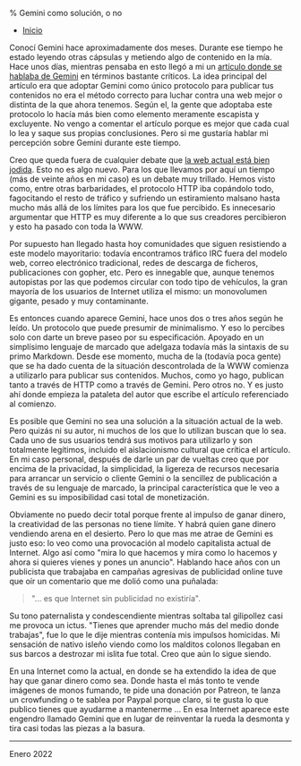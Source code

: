 % Gemini como solución, o no

- [Inicio](../index.html)


Conocí Gemini hace aproximadamente dos meses. Durante ese tiempo he estado
leyendo otras cápsulas y metiendo algo de contenido en la mía. Hace unos días,
mientras pensaba en esto llegó a mi un [artículo donde se hablaba de
Gemini](https://news.ycombinator.com/item?id=30067400) en términos
bastante críticos. La idea principal del artículo era que adoptar
Gemini como único protocolo para publicar tus contenidos no era el método
correcto para luchar contra una web mejor o distinta de la que ahora
tenemos. Según el, la gente que adoptaba este protocolo lo hacía más bien como
elemento meramente escapista y excluyente. No vengo a comentar el artículo
porque es mejor que cada cual lo lea y saque sus propias conclusiones. Pero si
me gustaría hablar mi percepción sobre Gemini durante este tiempo.


Creo que queda fuera de cualquier debate que [la web actual está bien
jodida](https://thewebisfucked.com/). Esto no es algo nuevo. Para los que
llevamos por aquí un tiempo (más de veinte años en mi caso) es un debate muy
trillado. Hemos visto como, entre otras barbaridades, el protocolo HTTP iba
copándolo todo, fagocitando el resto de tráfico y sufriendo un estiramiento
malsano hasta mucho más allá de los límites para los que fue percibido. Es
innecesario argumentar que HTTP es muy diferente a lo que sus creadores
percibieron y esto ha pasado con toda la WWW.

Por supuesto han llegado hasta hoy comunidades que siguen resistiendo a este
modelo mayoritario: todavía encontramos tráfico IRC fuera del modelo web, correo
electrónico tradicional, redes de descarga de ficheros, publicaciones con
gopher, etc. Pero es innegable que, aunque tenemos autopistas por las que
podemos circular con todo tipo de vehículos, la gran mayoría de los usuarios de
Internet utiliza el mismo: un monovolumen gigante, pesado y muy contaminante.

Es entonces cuando aparece Gemini, hace unos dos o tres años según he leído. Un
protocolo que puede presumir de minimalismo. Y eso lo percibes solo con darte un
breve paseo por su especificación. Apoyado en un simplísimo lenguaje de marcado
que adelgaza todavía más la sintaxis de su primo Markdown. Desde ese momento,
mucha de la (todavía poca gente) que se ha dado cuenta de la situación
descontrolada de la WWW comienza a utilizarlo para publicar sus
contenidos. Muchos, como yo hago, publican tanto a través de HTTP como a través
de Gemini. Pero otros no. Y es justo ahí donde empieza la pataleta del autor que
escribe el artículo referenciado al comienzo.

Es posible que Gemini no sea una solución a la situación actual de la web. Pero
quizás ni su autor, ni muchos de los que lo utilizan buscan que lo sea. Cada uno
de sus usuarios tendrá sus motivos para utilizarlo y son totalmente legítimos,
incluido el aislacionismo cultural que crítica el artículo. En mi caso personal,
después de darle un par de vueltas creo que por encima de la privacidad, la
simplicidad, la ligereza de recursos necesaria para arrancar un servicio o
cliente Gemini o la sencillez de publicación a través de su lenguaje de marcado,
la principal característica que le veo a Gemini es su imposibilidad casi total
de monetización.

Obviamente no puedo decir total porque frente al impulso de ganar dinero, la
creatividad de las personas no tiene límite. Y habrá quien gane dinero vendiendo
arena en el desierto. Pero lo que mas me atrae de Gemini es justo eso: lo veo
como una provocación al modelo capitalista actual de Internet. Algo así como
"mira lo que hacemos y mira como lo hacemos y ahora si quieres vienes y pones un
anuncio". Hablando hace años con un publicista que trabajaba en campañas
agresivas de publicidad online tuve que oír un comentario que me dolió como una
puñalada:

>"... es que Internet sin publicidad no existiría". 

Su tono paternalista y condescendiente mientras soltaba tal gilipollez casi me
provoca un ictus. "Tienes que aprender mucho más del medio donde trabajas", fue
lo que le dije mientras contenía mis impulsos homicidas. Mi sensación de nativo
isleño viendo como los malditos colonos llegaban en sus barcos a destrozar mi
islita fue total. Creo que aún lo sigue siendo.

En una Internet como la actual, en donde se ha extendido la idea de que hay que
ganar dinero como sea. Donde hasta el más tonto te vende imágenes de monos
fumando, te pide una donación por Patreon, te lanza un crowfunding o te sablea
por Paypal porque claro, si te gusta lo que publico tienes que ayudarme a
mantenerme ... En esa Internet aparece este engendro llamado Gemini que en lugar
de reinventar la rueda la desmonta y tira casi todas las piezas a la basura. 


---

Enero 2022


